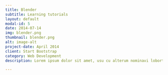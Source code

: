 ```yaml
---
title: Blender
subtitle: Learning tutorials
layout: default
modal-id: 5
date: 2014-07-14
img: blender.png
thumbnail: blender.png
alt: image-alt
project-date: April 2014
client: Start Bootstrap
category: Web Development
description: Lorem ipsum dolor sit amet, usu cu alterum nominavi lobortis. At duo novum diceret. Tantas apeirian vix et, usu sanctus postulant inciderint ut, populo diceret necessitatibus in vim. Cu eum dicam feugiat noluisse.

---
```


